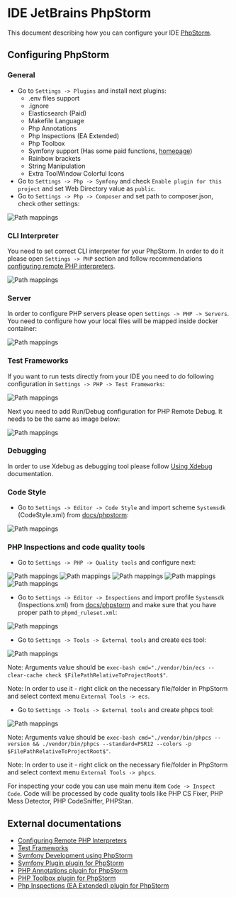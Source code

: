 # IDE JetBrains PhpStorm
This document describing how you can configure your IDE [PhpStorm](https://www.jetbrains.com/phpstorm/).

## Configuring PhpStorm
### General
* Go to `Settings -> Plugins` and install next plugins:
    - .env files support
    - .ignore
    - Elasticsearch (Paid)
    - Makefile Language
    - Php Annotations
    - Php Inspections (EA Extended)
    - Php Toolbox
    - Symfony support (Has some paid functions, [homepage](https://espend.de/phpstorm/plugin/symfony))
    - Rainbow brackets
    - String Manipulation
    - Extra ToolWindow Colorful Icons
* Go to `Settings -> Php -> Symfony` and check `Enable plugin for this project` and set Web Directory value as `public`.
* Go to `Settings -> Php -> Composer` and set path to composer.json, check other settings:

![Path mappings](images/phpstorm_01.png)

### CLI Interpreter
You need to set correct CLI interpreter for your PhpStorm. 
In order to do it please open `Settings -> PHP` section and follow recommendations [configuring remote PHP interpreters](https://www.jetbrains.com/help/phpstorm/configuring-remote-interpreters.html).

![Path mappings](images/phpstorm_02.png)

### Server
In order to configure PHP servers please open `Settings -> PHP -> Servers`.
You need to configure how your local files will be mapped inside docker container:

![Path mappings](images/phpstorm_03.png)

### Test Frameworks
If you want to run tests directly from your IDE you need to do following configuration in `Settings -> PHP -> Test Frameworks`:

![Path mappings](images/phpstorm_04.png)

Next you need to add Run/Debug configuration for PHP Remote Debug. It needs to be the same as image below:

![Path mappings](images/phpstorm_05.png)

### Debugging
In order to use Xdebug as debugging tool please follow [Using Xdebug](xdebug.md) documentation.

### Code Style
* Go to `Settings -> Editor -> Code Style` and import scheme `Systemsdk` (CodeStyle.xml) from [docs/phpstorm](phpstorm):

![Path mappings](images/phpstorm_code_style.png)

### PHP Inspections and code quality tools
* Go to `Settings -> PHP -> Quality tools` and configure next:

![Path mappings](images/phpstorm_06.png)
![Path mappings](images/phpstorm_07.png)
![Path mappings](images/phpstorm_08.png)
![Path mappings](images/phpstorm_09.png)
![Path mappings](images/phpstorm_10.png)

* Go to `Settings -> Editor -> Inspections` and import profile `Systemsdk` (Inspections.xml) from [docs/phpstorm](phpstorm) and make sure that you have proper path to `phpmd_ruleset.xml`:

![Path mappings](images/phpstorm_11.png)

* Go to `Settings -> Tools -> External tools` and create ecs tool:

![Path mappings](images/phpstorm_12.png)

Note: Arguments value should be `exec-bash cmd="./vendor/bin/ecs --clear-cache check $FilePathRelativeToProjectRoot$"`.

Note: In order to use it - right click on the necessary file/folder in PhpStorm and select context menu `External Tools -> ecs`.

* Go to `Settings -> Tools -> External tools` and create phpcs tool:

![Path mappings](images/phpstorm_13.png)

Note: Arguments value should be `exec-bash cmd="./vendor/bin/phpcs --version && ./vendor/bin/phpcs --standard=PSR12 --colors -p $FilePathRelativeToProjectRoot$"`.

Note: In order to use it - right click on the necessary file/folder in PhpStorm and select context menu `External Tools -> phpcs`.


For inspecting your code you can use main menu item `Code -> Inspect Code`. Code will be processed by code quality tools like PHP CS Fixer, PHP Mess Detector, PHP CodeSniffer, PHPStan. 

## External documentations
* [Configuring Remote PHP Interpreters](https://www.jetbrains.com/help/phpstorm/configuring-remote-interpreters.html)
* [Test Frameworks](https://www.jetbrains.com/help/phpstorm/php-test-frameworks.html)
* [Symfony Development using PhpStorm](http://blog.jetbrains.com/phpstorm/2014/08/symfony-development-using-phpstorm/)
* [Symfony Plugin plugin for PhpStorm](https://plugins.jetbrains.com/plugin/7219-symfony-plugin)
* [PHP Annotations plugin for PhpStorm](https://plugins.jetbrains.com/plugin/7320)
* [PHP Toolbox plugin for PhpStorm](https://plugins.jetbrains.com/plugin/8133-php-toolbox/)
* [Php Inspections (EA Extended) plugin for PhpStorm](https://plugins.jetbrains.com/idea/plugin/7622-php-inspections-ea-extended-)
